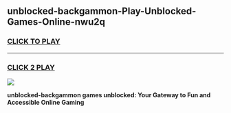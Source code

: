 
## unblocked-backgammon-Play-Unblocked-Games-Online-nwu2q
<h3>
<a href="https://premium76.site?title=unblocked-backgammon&ref=25A">CLICK TO PLAY</a></h3>
<hr>

<h3>
<a href="https://premium76.site?title=unblocked-backgammon&ref=25A">CLICK 2 PLAY</a>
  
</h3>

<a href="https://premium76.site?title=unblocked-backgammon&ref=25A"><img src="https://clearcache.store/games.png"></a>


**unblocked-backgammon games unblocked: Your Gateway to Fun and Accessible Online Gaming**
